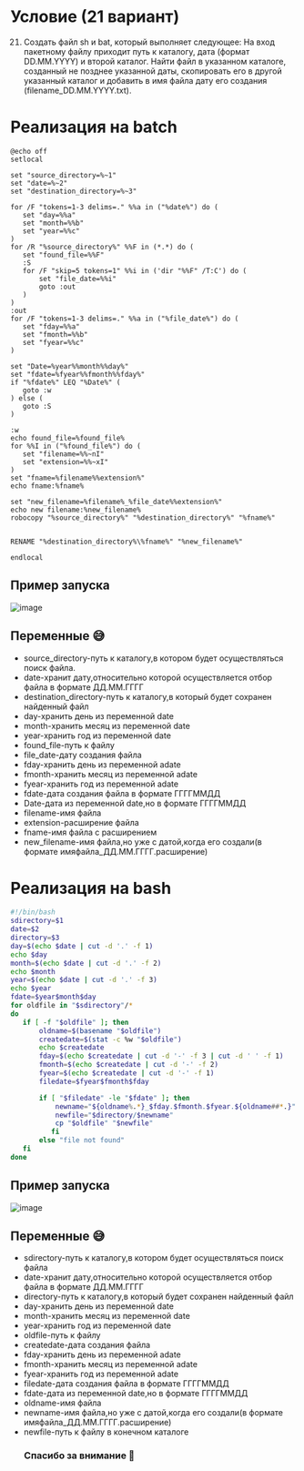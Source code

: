 # Условие (21 вариант)
21. Создать файл sh и bat, который выполняет следующее: 
На вход пакетному файлу приходит путь к каталогу, дата (формат DD.MM.YYYY) и второй каталог. Найти файл в указанном каталоге, созданный не позднее указанной даты, скопировать его в другой указанный каталог и добавить в имя файла дату его создания (filename_DD.MM.YYYY.txt).
# Реализация на batch
 ```batch 
@echo off
setlocal

set "source_directory=%~1"
set "date=%~2"
set "destination_directory=%~3"

for /F "tokens=1-3 delims=." %%a in ("%date%") do (
    set "day=%%a"
    set "month=%%b"
    set "year=%%c"
)
for /R "%source_directory%" %%F in (*.*) do (
    set "found_file=%%F"
    :S
    for /F "skip=5 tokens=1" %%i in ('dir "%%F" /T:C') do (
        set "file_date=%%i"
        goto :out
    )
)
:out
for /F "tokens=1-3 delims=." %%a in ("%file_date%") do (
    set "fday=%%a"
    set "fmonth=%%b"
    set "fyear=%%c"
)

set "Date=%year%%month%%day%"
set "fdate=%fyear%%fmonth%%fday%"
if "%fdate%" LEQ "%Date%" (
    goto :w
) else (
    goto :S
)

:w
echo found_file=%found_file%
for %%I in ("%found_file%") do (
    set "filename=%%~nI"
    set "extension=%%~xI"
)
set "fname=%filename%%extension%"
echo fname:%fname%

set "new_filename=%filename%_%file_date%%extension%"
echo new filename:%new_filename%
robocopy "%source_directory%" "%destination_directory%" "%fname%"


RENAME "%destination_directory%\%fname%" "%new_filename%"

endlocal
```
## Пример запуска
![image](https://github.com/iis-32170x/RPIIS/assets/144935038/85ef2bbe-e176-429b-98a8-7c958f0a65a6)
## Переменные :sweat_smile:
- source_directory-путь к каталогу,в котором будет осуществляться поиск файла.
- date-хранит дату,относительно которой осуществляется отбор файла в формате ДД.ММ.ГГГГ
- destination_directory-путь к каталогу,в который будет сохранен найденный файл
- day-хранить день из переменной date
- month-хранить месяц из переменной date
- year-хранить год из переменной date
- found_file-путь к файлу
- file_date-дату создания файла
- fday-хранить день из переменной аdate
- fmonth-хранить месяц из переменной аdate
- fyear-хранить год из переменной аdate
- fdate-дата создания файла в формате ГГГГММДД
- Date-дата из переменной date,но в формате ГГГГММДД
- filename-имя файла
- extension-расширение файла
- fname-имя файла с расширением
- new_filename-имя файла,но уже с датой,когда его создали(в формате имяфайла_ДД.ММ.ГГГГ.расширение)

# Реализация на bash

 ``` bash
#!/bin/bash
sdirectory=$1
date=$2
directory=$3
day=$(echo $date | cut -d '.' -f 1)
echo $day
month=$(echo $date | cut -d '.' -f 2)
echo $month
year=$(echo $date | cut -d '.' -f 3)
echo $year
fdate=$year$month$day
for oldfile in "$sdirectory"/*
do
    if [ -f "$oldfile" ]; then
        oldname=$(basename "$oldfile")
        createdate=$(stat -c %w "$oldfile")
        echo $createdate
        fday=$(echo $createdate | cut -d '-' -f 3 | cut -d ' ' -f 1)
        fmonth=$(echo $createdate | cut -d '-' -f 2)
        fyear=$(echo $createdate | cut -d '-' -f 1)
        filedate=$fyear$fmonth$fday

        if [ "$filedate" -le "$fdate" ]; then
            newname="${oldname%.*}_$fday.$fmonth.$fyear.${oldname##*.}"
            newfile="$directory/$newname"
            cp "$oldfile" "$newfile"
           fi
        else "file not found"
    fi
done
```
## Пример запуска

![image](https://github.com/iis-32170x/RPIIS/assets/144935038/493f71f5-6cb9-4aba-9080-c5bb0532ca5d)
## Переменные :sweat_smile:
- sdirectory-путь к каталогу,в котором будет осуществляться поиск файла
- date-хранит дату,относительно которой осуществляется отбор файла в формате ДД.ММ.ГГГГ
- directory-путь к каталогу,в который будет сохранен найденный файл
- day-хранить день из переменной date
- month-хранить месяц из переменной date
- year-хранить год из переменной date
- oldfile-путь к файлу
- createdate-датa создания файла
- fday-хранить день из переменной аdate
- fmonth-хранить месяц из переменной аdate
- fyear-хранить год из переменной аdate
- filedate-дата создания файла в формате ГГГГММДД
- fdate-дата из переменной date,но в формате ГГГГММДД
- oldname-имя файла
- newname-имя файла,но уже с датой,когда его создали(в формате имяфайла_ДД.ММ.ГГГГ.расширение)
- newfile-путь к файлу в конечном каталоге
  ### Спасибо за внимание :white_heart:


